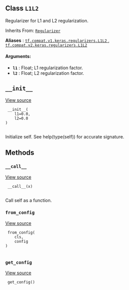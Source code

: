 

## Class  `L1L2` 
Regularizer for L1 and L2 regularization.

Inherits From: [ `Regularizer` ](https://tensorflow.google.cn/api_docs/python/tf/keras/regularizers/Regularizer)

**Aliases** : [ `tf.compat.v1.keras.regularizers.L1L2` ](/api_docs/python/tf/keras/regularizers/L1L2), [ `tf.compat.v2.keras.regularizers.L1L2` ](/api_docs/python/tf/keras/regularizers/L1L2)

#### Arguments:
- **`l1`** : Float; L1 regularization factor.
- **`l2`** : Float; L2 regularization factor.


##  `__init__` 
[View source](https://github.com/tensorflow/tensorflow/blob/r2.0/tensorflow/python/keras/regularizers.py#L52-L54)

```
 __init__(
    l1=0.0,
    l2=0.0
)
 
```

Initialize self.  See help(type(self)) for accurate signature.

## Methods


###  `__call__` 
[View source](https://github.com/tensorflow/tensorflow/blob/r2.0/tensorflow/python/keras/regularizers.py#L56-L64)

```
 __call__(x)
 
```

Call self as a function.

###  `from_config` 
[View source](https://github.com/tensorflow/tensorflow/blob/r2.0/tensorflow/python/keras/regularizers.py#L38-L40)

```
 from_config(
    cls,
    config
)
 
```

###  `get_config` 
[View source](https://github.com/tensorflow/tensorflow/blob/r2.0/tensorflow/python/keras/regularizers.py#L66-L67)

```
 get_config()
 
```

